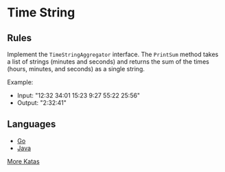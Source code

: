 # Time String

## Rules

Implement the `TimeStringAggregator` interface. The `PrintSum` method takes a list of strings (minutes and seconds) and returns
the sum of the times (hours, minutes, and seconds) as a single string.

Example:

- Input: "12:32 34:01 15:23 9:27 55:22 25:56"
- Output: "2:32:41"

## Languages

- [Go](https://github.com/pdt256/kata/tree/master/go/src/TimeString)
- [Java](https://github.com/pdt256/kata/tree/master/java/src/TimeString)

[More Katas](https://github.com/pdt256/kata)
